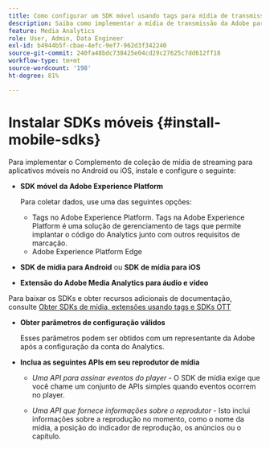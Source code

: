 ```yaml
---
title: Como configurar um SDK móvel usando tags para mídia de transmissão
description: Saiba como implementar a mídia de transmissão da Adobe para aplicativos móveis.
feature: Media Analytics
role: User, Admin, Data Engineer
exl-id: b4944b5f-cbae-4efc-9ef7-962d3f342240
source-git-commit: 240fa48bdc738425e04cd29c27625c7dd612ff18
workflow-type: tm+mt
source-wordcount: '198'
ht-degree: 81%

---
```


# Instalar SDKs móveis {#install-mobile-sdks}

Para implementar o Complemento de coleção de mídia de streaming para aplicativos móveis no Android ou iOS, instale e configure o seguinte:

* **SDK móvel da Adobe Experience Platform**

  Para coletar dados, use uma das seguintes opções:
   * Tags no Adobe Experience Platform. Tags na Adobe Experience Platform é uma solução de gerenciamento de tags que permite implantar o código do Analytics junto com outros requisitos de marcação.
   * Adobe Experience Platform Edge

* **SDK de mídia para Android** ou **SDK de mídia para iOS**

* **Extensão do Adobe Media Analytics para áudio e vídeo**

Para baixar os SDKs e obter recursos adicionais de documentação, consulte [Obter SDKs de mídia, extensões usando tags e SDKs OTT](/help/getting-started/download-sdks.md)

* **Obter parâmetros de configuração válidos**

  Esses parâmetros podem ser obtidos com um representante da Adobe após a configuração da conta do Analytics.

* **Inclua as seguintes APIs em seu reprodutor de mídia**

   * *Uma API para assinar eventos do player* - O SDK de mídia exige que você chame um conjunto de APIs simples quando eventos ocorrem no player.

   * *Uma API que fornece informações sobre o reprodutor* - Isto inclui informações sobre a reprodução no momento, como o nome da mídia, a posição do indicador de reprodução, os anúncios ou o capítulo.
